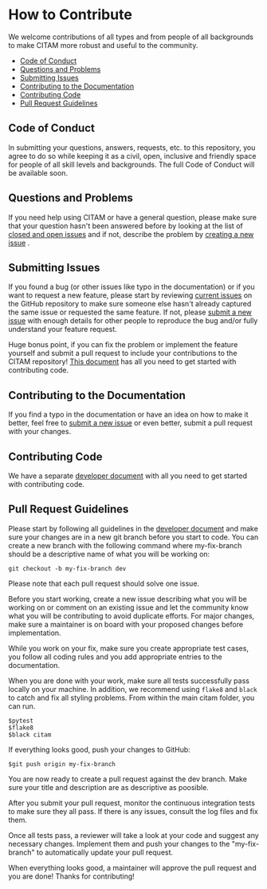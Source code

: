 # How to Contribute

We welcome contributions of all types and from people of all backgrounds to make CITAM more robust and useful to the community.

* [Code of Conduct](#code-of-conduct)
* [Questions and Problems](#questions-and-problems)
* [Submitting Issues](#submitting-issues)
* [Contributing to the Documentation](#contributing-to-the-documentation)
* [Contributing Code](#contributing-code)
* [Pull Request Guidelines](#pull-request-guidelines)

## Code of Conduct

In submitting your questions, answers, requests, etc. to this repository, you agree to do so while keeping it as a civil, open, inclusive and friendly space for people of all skill levels and backgrounds. The full Code of Conduct will be available soon.

## Questions and Problems

If you need help using CITAM or have a general question, please make sure that your question hasn't been answered before by looking at the list of [closed and open issues](https://github.com/corning-incorporated/citam/issues) and if not, describe the problem by [creating a new issue](https://github.com/corning-incorporated/citam/issues/new/choose) .

## Submitting Issues

If you found a bug (or other issues like typo in the documentation) or if you want to request a new feature, please start by reviewing [current issues](https://github.com/corning-incorporated/citam/issues) on the GitHub repository to make sure someone else hasn't already captured the same issue or requested the same feature. If not, please [submit a new issue](https://github.com/corning-incorporated/citam/issues/new/choose) with enough details for other people to reproduce the bug and/or fully understand your feature request.

Huge bonus point, if you can fix the problem or implement the feature yourself and submit a pull request to include your contributions to the CITAM repository! [This document](developers.md) has all you need to get started with contributing code.

## Contributing to the Documentation

If you find a typo in the documentation or have an idea on how to make it better, feel free to [submit a new issue](https://github.com/corning-incorporated/citam/issues/new/choose) or even better, submit a pull request with your changes.

## Contributing Code

We have a separate [developer document](developers.md) with all you need to get started with contributing code.


## Pull Request Guidelines

Please start by following all guidelines in the [developer document](developers.md) and make sure your changes are in a new git branch before you start to code. You can create a new branch with the following command where my-fix-branch should be a descriptive name of what you will be working on:

```
git checkout -b my-fix-branch dev
```

Please note that each pull request should solve one issue.

Before you start working, create a new issue describing what you will be working on or comment on an existing issue and let the community know what you will be contributing to avoid duplicate efforts. For major changes, make sure a maintainer is on board with your proposed changes before implementation.

While you work on your fix, make sure you create appropriate test cases, you follow all coding rules and you add appropriate entries to the documentation.

When you are done with your work, make sure all tests successfully pass locally on your machine. In addition, we recommend using `flake8` and `black` to catch and fix all styling problems. From within the main citam folder, you can run.

```
$pytest
$flake8
$black citam
```

If everything looks good, push your changes to GitHub:

```
$git push origin my-fix-branch
```

You are now ready to create a pull request against the dev branch. Make sure your title and description are as descriptive as poosible.

After you submit your pull request, monitor the continuous integration tests to make sure they all pass. If there is any issues, consult the log files and fix them.

Once all tests pass, a reviewer will take a look at your code and suggest any necessary changes. Implement them and push your changes to the "my-fix-branch" to automatically update your pull request.

When everything looks good, a maintainer will approve the pull request and you are done! Thanks for contributing!
